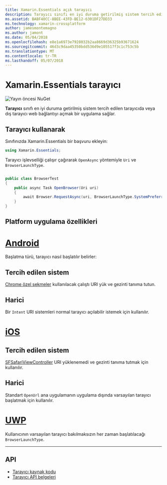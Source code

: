 ```yaml
---
title: Xamarin.Essentials açık tarayıcı
description: Tarayıcı sınıfı en iyi duruma getirilmiş sistem tercih edilen tarayıcıda veya dış tarayıcı web bağlantıyı açmak bir uygulama sağlar.
ms.assetid: BABF40CC-8BEE-43FD-BE12-6301DF27DD33
ms.technology: xamarin-crossplatform
author: jamesmontemagno
ms.author: jamont
ms.date: 05/04/2018
ms.openlocfilehash: e8e1a6973e7928032b2aa8669d36325b93671624
ms.sourcegitcommit: 46d3c9daa45350bdd536d9e105517f3c1c753c5b
ms.translationtype: MT
ms.contentlocale: tr-TR
ms.lasthandoff: 05/07/2018
---
```

# <a name="xamarinessentials-browser"></a>Xamarin.Essentials tarayıcı

![Yayın öncesi NuGet](~/media/shared/pre-release.png)

**Tarayıcı** sınıfı en iyi duruma getirilmiş sistem tercih edilen tarayıcıda veya dış tarayıcı web bağlantıyı açmak bir uygulama sağlar.

## <a name="using-browser"></a>Tarayıcı kullanarak

Sınıfınızda Xamarin.Essentials bir başvuru ekleyin:

```csharp
using Xamarin.Essentials;
```

Tarayıcı işlevselliği çalışır çağırarak `OpenAsync` yöntemiyle `Uri` ve `BrowserLaunchType`.

```csharp

public class BrowserTest
{
    public async Task OpenBrowser(Uri uri)
    {
        await Browser.RequestAsync(uri, BrowserLaunchType.SystemPreferred);
    }
}
```

## <a name="platform-implementation-specifics"></a>Platform uygulama özellikleri

# <a name="androidtabandroid"></a>[Android](#tab/android)

Başlatma türü, tarayıcı nasıl başlatılır belirler:

## <a name="system-preferred"></a>Tercih edilen sistem

[Chrome özel sekmeler](https://developer.chrome.com/multidevice/android/customtabs) kullanılacak çalıştı URI yük ve gezinti tanıma tutun.

## <a name="external"></a>Harici

Bir `Intent` URI sistemleri normal tarayıcı açılabilir istemek için kullanılır.

# <a name="iostabios"></a>[iOS](#tab/ios)

## <a name="system-preferred"></a>Tercih edilen sistem

[SFSafariViewController](https://developer.xamarin.com/api/type/SafariServices.SFSafariViewController/) URI yüklenemedi ve gezinti tanıma tutmak için kullanılır.

## <a name="external"></a>Harici

Standart `OpenUrl` ana uygulamanın uygulama dışında varsayılan tarayıcı başlatmak için kullanılır.

# <a name="uwptabuwp"></a>[UWP](#tab/uwp)

Kullanıcının varsayılan tarayıcı bakılmaksızın her zaman başlatılacağı `BrowserLaunchType`.

--------------

## <a name="api"></a>API

- [Tarayıcı kaynak kodu](https://github.com/xamarin/Essentials/tree/master/Essentials/Browser)
- [Tarayıcı API belgeleri](xref:Xamarin.Essentials.Browser)
